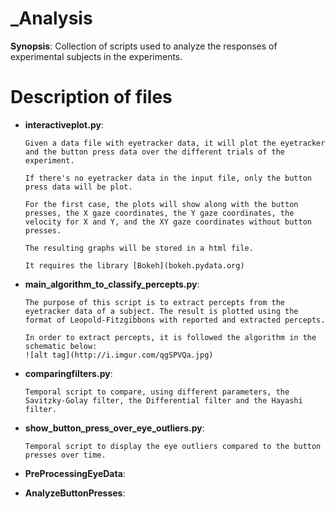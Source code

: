 # _Analysis

**Synopsis**:
Collection of scripts used to analyze the responses of experimental subjects in the experiments.

# Description of files

- **interactiveplot.py**:

      Given a data file with eyetracker data, it will plot the eyetracker and the button press data over the different trials of the experiment.
      
      If there's no eyetracker data in the input file, only the button press data will be plot.
      
      For the first case, the plots will show along with the button presses, the X gaze coordinates, the Y gaze coordinates, the velocity for X and Y, and the XY gaze coordinates without button presses.
      
      The resulting graphs will be stored in a html file.
      
      It requires the library [Bokeh](bokeh.pydata.org)

- **main_algorithm_to_classify_percepts.py**:
      
      The purpose of this script is to extract percepts from the eyetracker data of a subject. The result is plotted using the format of Leopold-Fitzgibbons with reported and extracted percepts.

      In order to extract percepts, it is followed the algorithm in the schematic below:
      ![alt tag](http://i.imgur.com/qgSPVQa.jpg) 


- **comparingfilters.py**:

      Temporal script to compare, using different parameters, the Savitzky-Golay filter, the Differential filter and the Hayashi filter.

- **show_button_press_over_eye_outliers.py**:

      Temporal script to display the eye outliers compared to the button presses over time.

- **PreProcessingEyeData**:

- **AnalyzeButtonPresses**:

